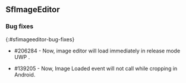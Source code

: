 ## SfImageEditor

### Bug fixes
{:#sfimageeditor-bug-fixes}

* \#206284 - Now, image editor will load immediately in release mode UWP .

* \#139205 - Now, Image Loaded event will not call while cropping in Android.


 


